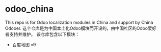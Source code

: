 # odoo_china
This repo is for Odoo localization modules in China and support by China Odooer. 
这个仓库是为中国本土化Odoo模块而开设的，由中国社区的Odoo爱好者支持并维护。
该仓库包含以下模块：
* 百度地图 v9

